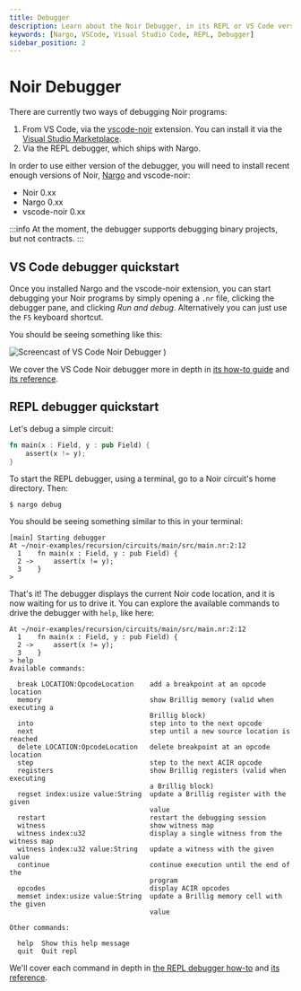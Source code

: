 ```yaml
---
title: Debugger
description: Learn about the Noir Debugger, in its REPL or VS Code versions.
keywords: [Nargo, VSCode, Visual Studio Code, REPL, Debugger]
sidebar_position: 2
---
```


# Noir Debugger

There are currently two ways of debugging Noir programs:

1. From VS Code, via the [vscode-noir](https://github.com/noir-lang/vscode-noir) extension. You can install it via the [Visual Studio Marketplace](https://marketplace.visualstudio.com/items?itemName=noir-lang.vscode-noir).
2. Via the REPL debugger, which ships with Nargo.

In order to use either version of the debugger, you will need to install recent enough versions of Noir, [Nargo](../../getting_started/installation) and vscode-noir:

- Noir 0.xx 
- Nargo 0.xx
- vscode-noir 0.xx

:::info
At the moment, the debugger supports debugging binary projects, but not contracts.
:::

## VS Code debugger quickstart

Once you installed Nargo and the vscode-noir extension, you can start debugging your Noir programs by simply opening a `.nr` file, clicking the debugger pane, and clicking _Run and debug_. Alternatively you can just use the `F5` keyboard shortcut.

You should be seeing something like this:

![Screencast of VS Code Noir Debugger](@site/static/img/debugger/debugger-intro.gif)
)

We cover the VS Code Noir debugger more in depth in [its how-to guide](../../how_to/debugger/debugging_with_vs_code.md) and [its reference](../../reference/debugger/debugger_vscode.md).

## REPL debugger quickstart

Let's debug a simple circuit:

```rust
fn main(x : Field, y : pub Field) {
    assert(x != y);
}
```

To start the REPL debugger, using a terminal, go to a Noir circuit's home directory. Then:

`$ nargo debug`

You should be seeing something similar to this in your terminal:

```
[main] Starting debugger
At ~/noir-examples/recursion/circuits/main/src/main.nr:2:12
  1    fn main(x : Field, y : pub Field) {
  2 ->     assert(x != y);
  3    }
> 
```


That's it! The debugger displays the current Noir code location, and it is now waiting for us to drive it. You can explore the available commands to drive the debugger with `help`, like here:

```
At ~/noir-examples/recursion/circuits/main/src/main.nr:2:12
  1    fn main(x : Field, y : pub Field) {
  2 ->     assert(x != y);
  3    }
> help
Available commands:

  break LOCATION:OpcodeLocation    add a breakpoint at an opcode location
  memory                           show Brillig memory (valid when executing a
                                   Brillig block)
  into                             step into to the next opcode
  next                             step until a new source location is reached
  delete LOCATION:OpcodeLocation   delete breakpoint at an opcode location
  step                             step to the next ACIR opcode
  registers                        show Brillig registers (valid when executing
                                   a Brillig block)
  regset index:usize value:String  update a Brillig register with the given
                                   value
  restart                          restart the debugging session
  witness                          show witness map
  witness index:u32                display a single witness from the witness map
  witness index:u32 value:String   update a witness with the given value
  continue                         continue execution until the end of the
                                   program
  opcodes                          display ACIR opcodes
  memset index:usize value:String  update a Brillig memory cell with the given
                                   value

Other commands:

  help  Show this help message
  quit  Quit repl
```


We'll cover each command in depth in [the REPL debugger how-to](../../how_to/debugger/debugging_with_the_repl.md) and [its reference](../../reference/debugger/debugger_repl.md).
